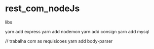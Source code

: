 # rest_com_nodeJs

libs

yarn add express
yarn add nodemon
yarn add consign
yarn add mysql

// trabalha com as requisicoes
yarn add body-parser